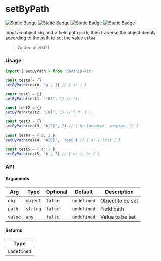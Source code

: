 # setByPath
![Static Badge](https://img.shields.io/badge/Statement%20Coverage-100.00%-brightgreen) ![Static Badge](https://img.shields.io/badge/Branch%20Coverage-90.00%-brightgreen) ![Static Badge](https://img.shields.io/badge/Function%20Coverage-100.00%-brightgreen) ![Static Badge](https://img.shields.io/badge/Line%20Coverage-100.00%-brightgreen)
      
Input an object `obj` and a field path `path`, then traverse the object deeply according to the path to set the value `value`.

> Added in v0.0.1



### Usage

```ts
import { setByPath } from 'parsnip-kit'

const test0 = {}
setByPath(test0, 'a', 1) // { a: 1 }

const test1 = []
setByPath(test1, '[0]', 1) // [1]

const test2 = {}
setByPath(test2, '[0]', 1) // { 0: 1 }

const test3 = {}
setByPath(test3, 'b[2]', 2) // { b: [<empty>, <empty>, 2] }

const test4 = { a: 1 }
setByPath(test4, 'a[0]', 'test') // { a: ['test'] }

const test5 = { a: 1 }
setByPath(test5, 'b', 2) // { a: 1, b: 2 }
```


### API

#### Arguments

| Arg | Type | Optional | Default | Description |
| --- | --- | --- | --- | --- |
| `obj` | `object` | `false` | `undefined` | Object to be set |
| `path` | `string` | `false` | `undefined` | Field path |
| `value` | `any` | `false` | `undefined` | Value to be set |

#### Returns

| Type |
| ---  |
| `undefined`  |